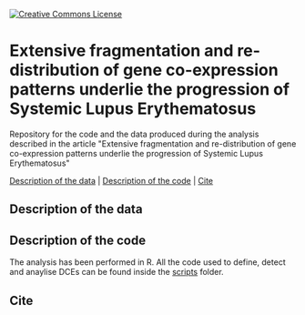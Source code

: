 [![Creative Commons License](http://i.creativecommons.org/l/by/4.0/80x15.png)](https://github.com/vntasis/SLE_spatial_gene_expression/blob/master/LICENSE)

# Extensive fragmentation and re-distribution of gene co-expression patterns underlie the progression of Systemic Lupus Erythematosus


Repository for the code and the data produced during the analysis described in the article "Extensive fragmentation and re-distribution of gene co-expression patterns underlie the progression of Systemic Lupus Erythematosus"

[Description of the data](#description) | [Description of the code](#code) | [Cite](#cite)

## Description of the data<a name="description"></a>
## Description of the code<a name="code"></a>
The analysis has been performed in R. All the code used to define, 
detect and anaylise DCEs can be found inside the [scripts](https://github.com/vntasis/SLE_spatial_gene_expression/blob/master/scripts/)
folder.
## Cite<a name="cite"></a>

